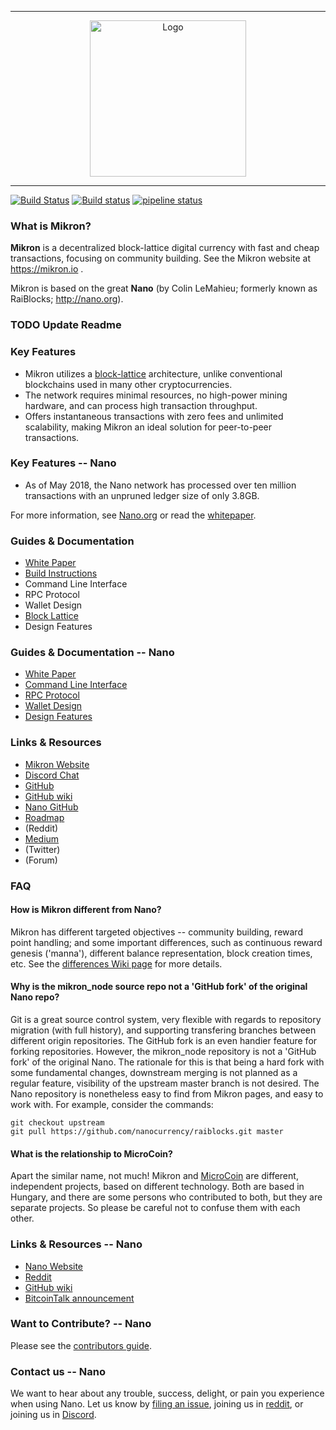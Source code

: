 <hr />
<div align="center">
    <img src="images/mikron_logo_white.svg" alt="Logo" width='250px' height='auto' bgcolor="black"/>
</div>

<hr />

[![Build Status](https://travis-ci.org/mikroncoin/mikron_node.svg?branch=master)](https://travis-ci.org/mikroncoin/mikron_node)
[![Build status](https://ci.appveyor.com/api/projects/status/i7rk7dh6lvjxpwb8?svg=true)](https://ci.appveyor.com/project/catenocrypt/mikron-node)
[![pipeline status](https://gitlab.com/mikroncoin/mikron_node/badges/master/pipeline.svg)](https://gitlab.com/mikroncoin/mikron_node/pipelines)

### What is Mikron?

**Mikron** is a decentralized block-lattice digital currency with fast and cheap transactions,
focusing on community building.  See the Mikron website at https://mikron.io .

Mikron is based on the great **Nano** (by Colin LeMahieu; formerly known as RaiBlocks; http://nano.org).

### TODO Update Readme

### Key Features

* Mikron utilizes a [block-lattice](https://github.com/mikroncoin/mikron_node/wiki/Block-lattice) architecture, unlike conventional blockchains used in many other cryptocurrencies.
* The network requires minimal resources, no high-power mining hardware, and can process high transaction throughput.
* Offers instantaneous transactions with zero fees and unlimited scalability, making Mikron an ideal solution for peer-to-peer transactions.

### Key Features -- Nano

* As of May 2018, the Nano network has processed over ten million transactions with an unpruned ledger size of only 3.8GB.

For more information, see [Nano.org](https://nano.org/) or read the [whitepaper](https://nano.org/en/whitepaper).

### Guides & Documentation

* [White Paper](https://mikron.io/download/Mikron_Technical_Paper_ENG.pdf)
* [Build Instructions](https://github.com/mikroncoin/mikron_node/wiki/Build-Instructions)
* Command Line Interface
* RPC Protocol
* Wallet Design
* [Block Lattice](https://github.com/mikroncoin/mikron_node/wiki/Block-Lattice)
* Design Features

### Guides & Documentation -- Nano

* [White Paper](https://nano.org/en/whitepaper)
* [Command Line Interface](https://github.com/nanocurrency/raiblocks/wiki/Command-line-interface)
* [RPC Protocol](https://github.com/nanocurrency/raiblocks/wiki/RPC-protocol)
* [Wallet Design](https://github.com/nanocurrency/raiblocks/wiki/Wallet-design)
* [Design Features](https://github.com/nanocurrency/raiblocks/wiki/Design-features)

### Links & Resources

* [Mikron Website](https://mikron.io)
* [Discord Chat](https://discord.gg/QBKr3hv)
* [GitHub](https://github.com/mikroncoin/mikron_node)
* [GitHub wiki](https://github.com/mikroncoin/mikron_node/wiki)
* [Nano GitHub](https://github.com/nanocurrency/raiblocks)
* [Roadmap](https://mikron.io/#reszletes-program)
* (Reddit)
* [Medium](https://medium.com/@mikronsocial)
* (Twitter)
* (Forum)

### FAQ

#### How is Mikron different from Nano?
Mikron has different targeted objectives -- community building, reward point handling; and some important differences, such as continuous reward genesis ('manna'), different balance representation, block creation times, etc.  See the [differences Wiki page](https://github.com/mikroncoin/mikron_node/wiki/Differences-to-Nano) for more details.

#### Why is the mikron_node source repo not a 'GitHub fork' of the original Nano repo?
Git is a great source control system, very flexible with regards to repository migration (with full history), and supporting transfering branches between different origin repositories.  The GitHub fork is an even handier feature for forking repositories.  However, the mikron_node repository is not a 'GitHub fork' of the original Nano.  The rationale for this is that being a hard fork with some fundamental changes, downstream merging is not planned as a regular feature, visibility of the upstream master branch is not desired.  The Nano repository is nonetheless easy to find from Mikron pages, and easy to work with.  For example, consider the commands:

    git checkout upstream
    git pull https://github.com/nanocurrency/raiblocks.git master

#### What is the relationship to MicroCoin?
Apart the similar name, not much!  Mikron and [MicroCoin](https://mikrocoin.hu) are different, independent projects, based on different technology.  Both are based in Hungary, and there are some persons who contributed to both, but they are separate projects.  So please be careful not to confuse them with each other.

### Links & Resources -- Nano

* [Nano Website](https://nano.org)
* [Reddit](https://reddit.com/r/nanocurrency)
* [GitHub wiki](https://github.com/nanocurrency/raiblocks/wiki)
* [BitcoinTalk announcement](https://bitcointalk.org/index.php?topic=1381323.0)

### Want to Contribute? -- Nano

Please see the [contributors guide](https://github.com/nanocurrency/raiblocks/wiki/Contributing).

### Contact us -- Nano

We want to hear about any trouble, success, delight, or pain you experience when
using Nano. Let us know by [filing an issue](https://github.com/nanocurrency/raiblocks/issues), joining us in [reddit](https://reddit.com/r/nanocurrency), or joining us in [Discord](https://chat.nano.org/).
